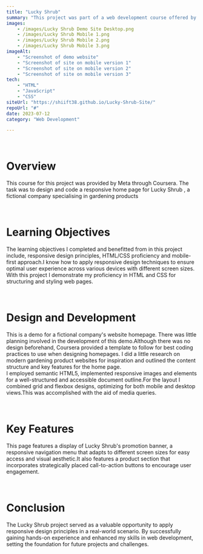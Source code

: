 ```yaml
---
title: "Lucky Shrub"
summary: "This project was part of a web development course offered by Meta through Coursera.  It is a demo home page of a fictional company that sells gardening products. My task was to design and code a responsive home page suitable for mobile and desktop screen sizes."
images: 
    - /images/Lucky Shrub Demo Site Desktop.png
    - /images/Lucky Shrub Mobile 1.png
    - /images/Lucky Shrub Mobile 2.png
    - /images/Lucky Shrub Mobile 3.png
imageAlt: 
    - "Screenshot of demo website"
    - "Screenshot of site on mobile version 1"
    - "Screenshot of site on mobile version 2"
    - "Screenshot of site on mobile version 3"
tech: 
    - "HTML"
    - "JavaScript"
    - "CSS"
siteUrl: "https://shiift38.github.io/Lucky-Shrub-Site/"
repoUrl: "#"
date: 2023-07-12
category: "Web Development"

---
```

<br>
<h1>Overview</h1>
<p> This course for this project was provided by Meta through Coursera. The task was to design and code a responsive home page for Lucky Shrub , a fictional company specialising in gardening products</p>
<br>
<h1> Learning <span>Objectives</span></h1>
<p>The learning objectives I completed and benefitted from in this project include, responsive design principles, HTML/CSS proficiency and mobile-first approach.I know how to apply responsive design techniques to ensure optimal user experience across various devices with different screen sizes. With this project I demonstrate my proficiency in HTML and CSS for structuring and styling web pages.</p>
<br>
<h1> Design and <span>Development</span></h1>
<p>This is a demo for a fictional company's website homepage. There was little planning involved in the development of this demo.Although there was no design beforehand, Coursera provided a template to follow for best coding practices to use when designing homepages. I did a little research on modern gardening product websites for inspiration and outlined the content structure and key features for the home page.
<br>
I employed semantic HTML5, implemented responsive images and elements for a well-structured and accessible document outline.For the layout I combined grid and flexbox designs, optimizing for both mobile and desktop views.This was accomplished with the aid of media queries.</p>
<br>
<h1>Key <span>Features</span></h1>
<p>This page features a display of Lucky Shrub's promotion banner, a responsive navigation menu that adapts to different screen sizes for easy access and visual aesthetic.It also features a product section that incorporates strategically placed call-to-action buttons to encourage user engagement.</p>
<br>
<h1>Conclusion</h1>
<p>The Lucky Shrub project served as a valuable opportunity to apply responsive design principles in a real-world scenario. By successfully gaining hands-on experience and enhanced my skills in web development, setting the foundation for future projects and challenges.</p>
<br>
